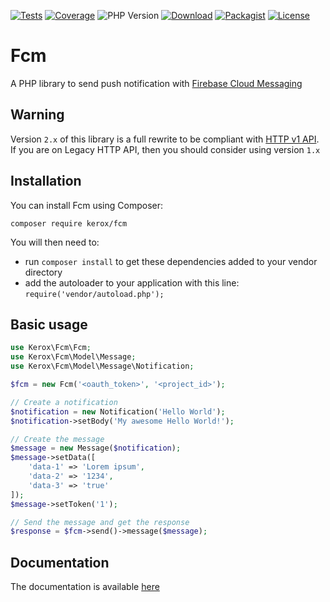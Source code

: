 [![Tests](https://img.shields.io/github/actions/workflow/status/ker0x/fcm/ci.yml?label=tests&style=for-the-badge)](https://github.com/ker0x/fcm/actions/workflows/ci.yml)
[![Coverage](https://img.shields.io/codecov/c/gh/ker0x/fcm?style=for-the-badge)](https://codecov.io/gh/ker0x/fcm/)
![PHP Version](https://img.shields.io/badge/php->=7.3-4f5b93.svg?style=for-the-badge)
[![Download](https://img.shields.io/packagist/dt/kerox/fcm.svg?style=for-the-badge)](https://packagist.org/packages/kerox/fcm)
[![Packagist](https://img.shields.io/packagist/v/kerox/fcm.svg?style=for-the-badge)](https://packagist.org/packages/kerox/fcm)
[![License](https://img.shields.io/github/license/talesfromadev/flowbite-bundle?style=for-the-badge)](https://github.com/ker0x/fcm/blob/main/LICENSE)

# Fcm

A PHP library to send push notification with [Firebase Cloud Messaging](https://firebase.google.com/docs/cloud-messaging/)

## Warning

Version `2.x` of this library is a full rewrite to be compliant with [HTTP v1 API](https://firebase.google.com/docs/reference/fcm/rest/v1/projects.messages). If you are on Legacy HTTP API, then you should consider using version `1.x`

## Installation

You can install Fcm using Composer:

```
composer require kerox/fcm
```

You will then need to:
* run `composer install` to get these dependencies added to your vendor directory
* add the autoloader to your application with this line: `require('vendor/autoload.php');`

## Basic usage

```php
use Kerox\Fcm\Fcm;
use Kerox\Fcm\Model\Message;
use Kerox\Fcm\Model\Message\Notification;

$fcm = new Fcm('<oauth_token>', '<project_id>');

// Create a notification
$notification = new Notification('Hello World');
$notification->setBody('My awesome Hello World!');

// Create the message
$message = new Message($notification);
$message->setData([
    'data-1' => 'Lorem ipsum',
    'data-2' => '1234',
    'data-3' => 'true'
]);
$message->setToken('1');

// Send the message and get the response
$response = $fcm->send()->message($message);
```

## Documentation

The documentation is available [here](https://github.com/ker0x/fcm/wiki)
